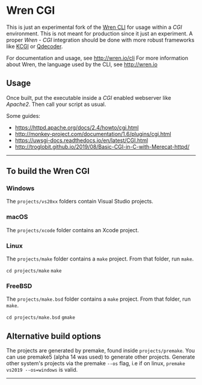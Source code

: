 # Wren CGI

This is just an experimental fork of the [Wren CLI](http://wren.io/cli) for usage within a _CGI_
environment. This is not meant for production since it just an experiment.
A proper _Wren_ - _CGI_ integration should be done with more robust frameworks like
[KCGI](https://github.com/kristapsdz/kcgi) or [Qdecoder](https://github.com/wolkykim/qdecoder).

For documentation and usage, see http://wren.io/cli
For more information about Wren, the language used by the CLI, see http://wren.io

## Usage

Once built, put the executable inside a _CGI_ enabled webserver like _Apache2_.
Then call your script as usual.

Some guides:

- https://httpd.apache.org/docs/2.4/howto/cgi.html
- http://monkey-project.com/documentation/1.6/plugins/cgi.html
- https://uwsgi-docs.readthedocs.io/en/latest/CGI.html
- http://troglobit.github.io/2019/08/Basic-CGI-in-C-with-Merecat-httpd/

---

## To build the Wren CGI

### Windows

The `projects/vs20xx` folders contain Visual Studio projects.

### macOS

The `projects/xcode` folder contains an Xcode project.

### Linux

The `projects/make` folder contains a `make` project.
From that folder, run `make`.

`cd projects/make`
`make`

### FreeBSD

The `projects/make.bsd` folder contains a `make` project.
From that folder, run `make`.

`cd projects/make.bsd`
`gmake`

## Alternative build options

The projects are generated by premake, found inside `projects/premake`.
You can use premake5 (alpha 14 was used) to generate other projects.
Generate other system's projects via the premake `--os` flag,
i.e if on linux, `premake vs2019 --os=windows` is valid.

---


